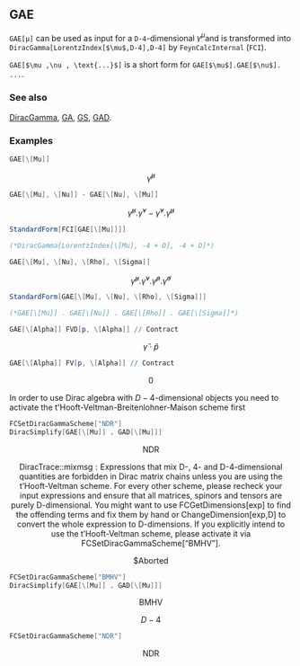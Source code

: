## GAE

`GAE[μ]` can be used as input for a `D-4`-dimensional $\gamma^{\mu }$and is transformed into `DiracGamma[LorentzIndex[$\mu$,D-4],D-4]` by `FeynCalcInternal` (`FCI`).

`GAE[$\mu ,\nu , \text{...}$]` is a short form for `GAE[$\mu$].GAE[$\nu$]. ...`.

### See also

[DiracGamma](DiracGamma), [GA](GA), [GS](GS), [GAD](GAD).

### Examples

```mathematica
GAE[\[Mu]]
```

$$\hat{\gamma }^{\mu }$$

```mathematica
GAE[\[Mu], \[Nu]] - GAE[\[Nu], \[Mu]]
```

$$\hat{\gamma }^{\mu }.\hat{\gamma }^{\nu }-\hat{\gamma }^{\nu }.\hat{\gamma }^{\mu }$$

```mathematica
StandardForm[FCI[GAE[\[Mu]]]]

(*DiracGamma[LorentzIndex[\[Mu], -4 + D], -4 + D]*)
```

```mathematica
GAE[\[Mu], \[Nu], \[Rho], \[Sigma]]
```

$$\hat{\gamma }^{\mu }.\hat{\gamma }^{\nu }.\hat{\gamma }^{\rho }.\hat{\gamma }^{\sigma }$$

```mathematica
StandardForm[GAE[\[Mu], \[Nu], \[Rho], \[Sigma]]]

(*GAE[\[Mu]] . GAE[\[Nu]] . GAE[\[Rho]] . GAE[\[Sigma]]*)
```

```mathematica
GAE[\[Alpha]] FVD[p, \[Alpha]] // Contract
```

$$\hat{\gamma }\cdot \hat{p}$$

```mathematica
GAE[\[Alpha]] FV[p, \[Alpha]] // Contract
```

$$0$$

In order to use Dirac algebra with $D-4$-dimensional objects you need to activate the t'Hooft-Veltman-Breitenlohner-Maison scheme first

```mathematica
FCSetDiracGammaScheme["NDR"]
DiracSimplify[GAE[\[Mu]] . GAD[\[Mu]]]
```

$$\text{NDR}$$

$$\text{}\text{DiracTrace}\text{::}\text{mixmsg}: \text{Expressions that mix D-, 4- and D-4-dimensional quantities are forbidden in Dirac matrix chains unless you are using the t'Hooft-Veltman scheme. For every other scheme, please recheck your input expressions and ensure that all matrices, spinors and tensors are purely D-dimensional. You might want to use FCGetDimensions[exp] to find the offending terms and fix them by hand or ChangeDimension[exp,D] to convert the whole expression to D-dimensions. If you explicitly intend to use the t'Hooft-Veltman scheme, please activate it via FCSetDiracGammaScheme[{``}BMHV{''}].}$$

$$\text{$\$$Aborted}$$

```mathematica
FCSetDiracGammaScheme["BMHV"]
DiracSimplify[GAE[\[Mu]] . GAD[\[Mu]]]
```

$$\text{BMHV}$$

$$D-4$$

```mathematica
FCSetDiracGammaScheme["NDR"]
```

$$\text{NDR}$$